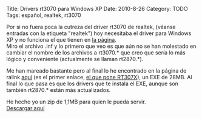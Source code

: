 Title: Drivers rt3070 para Windows XP 
Date: 2010-8-26
Category: TODO
Tags: español, realtek, rt3070

Por si no fuera poca la cutreza del driver rt3070 de realtek, (véanse entradas con la etiqueta "realtek") hoy necesitaba el driver para
Windows XP y no funciona el que tienen en [la
página](http://www.smc.com/index.cfm?event=downloads.doSearchCriteria&localeCode=EN_GBR&productCategory=5&modelNumber=1699&partNumber=4338&downloadType=1&knowsPartNumber=false).  
 Miro el archivo .inf y lo primero que veo es que aún no se han molestado en cambiar el nombre de los archivos a rt3070.\* que creo que
sería lo más lógico y conveniente (actualmente se llaman rt2870.\*).

Me han mareado bastante pero al final lo he encontrado en la página de ralink [aquí](http://www.ralinktech.com/support.php?s=1) (es el
primer enlace, [el que pone
RT307X](http://www.ralinktech.com/license_us.php?n=1&p=1&t=U0wyRnpjMlYwY3k4eU1ERXdMekEyTHpJeEwyUnZkMjVzYjJGa01URTJNelk1TnpBMk15NWxlR1U5UFQxSlUxOUJVRjlUVkVGZlVsUXlPRGN3WDBRdE15NHhMak11TUY5V1FTMHpMakV1TXk0d1gxYzNMVE11TVM0ekxqQmZVbFV0TkM0d0xqQXVNRjlCVlMwMExqQXVNQzR3WHpBMk1UY3hNRjh4TGpVdU9DNHdWMUJmUm5KbFpRPT1D)),
un EXE de 28MB. Al final lo que pasa es que los drivers que te instala el EXE, aunque son también rt2870.\* están más actualizados.

He hecho yo un zip de 1,1MB para quien le pueda servir.  
[Descargar aquí](/files/RT2870%20Wireless%20LAN%20Card.zip)
